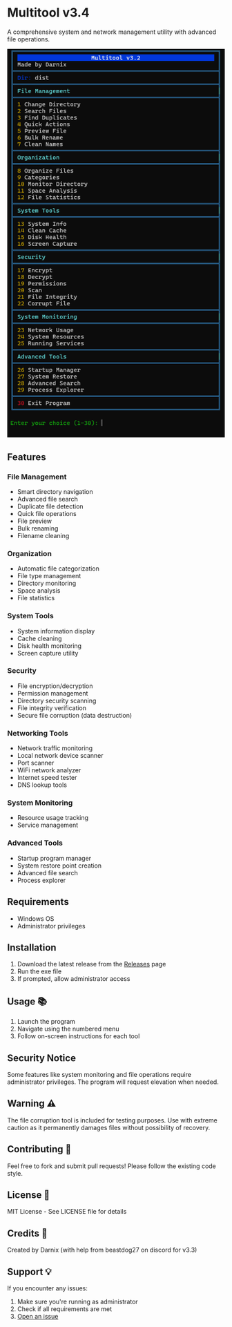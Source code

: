 # Multitool v3.4

A comprehensive system and network management utility with advanced file operations.

![Screenshot of Multitool](https://github.com/Darnix-a/Multitool/blob/main/multitool.png)

## Features

### File Management
- Smart directory navigation
- Advanced file search
- Duplicate file detection
- Quick file operations
- File preview
- Bulk renaming
- Filename cleaning

### Organization
- Automatic file categorization
- File type management
- Directory monitoring
- Space analysis
- File statistics

### System Tools
- System information display
- Cache cleaning
- Disk health monitoring
- Screen capture utility

### Security
- File encryption/decryption
- Permission management
- Directory security scanning
- File integrity verification
- Secure file corruption (data destruction)

### Networking Tools
- Network traffic monitoring
- Local network device scanner
- Port scanner
- WiFi network analyzer
- Internet speed tester
- DNS lookup tools

### System Monitoring
- Resource usage tracking 
- Service management

### Advanced Tools
- Startup program manager
- System restore point creation
- Advanced file search
- Process explorer

## Requirements
- Windows OS
- Administrator privileges

## Installation 

1. Download the latest release from the [Releases](https://github.com/Darnix-a/Multitool/releases) page
2. Run the exe file
3. If prompted, allow administrator access 

## Usage 📚

1. Launch the program
2. Navigate using the numbered menu
3. Follow on-screen instructions for each tool

## Security Notice
Some features like system monitoring and file operations require administrator privileges. The program will request elevation when needed.

## Warning ⚠️

The file corruption tool is included for testing purposes. Use with extreme caution as it permanently damages files without possibility of recovery.

## Contributing 🤝

Feel free to fork and submit pull requests! Please follow the existing code style.

## License 📄

MIT License - See LICENSE file for details

## Credits 👏

Created by Darnix
(with help from beastdog27 on discord for v3.3)

## Support 💡

If you encounter any issues:
1. Make sure you're running as administrator
2. Check if all requirements are met
3. [Open an issue](https://github.com/darnix-a/Multitool/issues)
